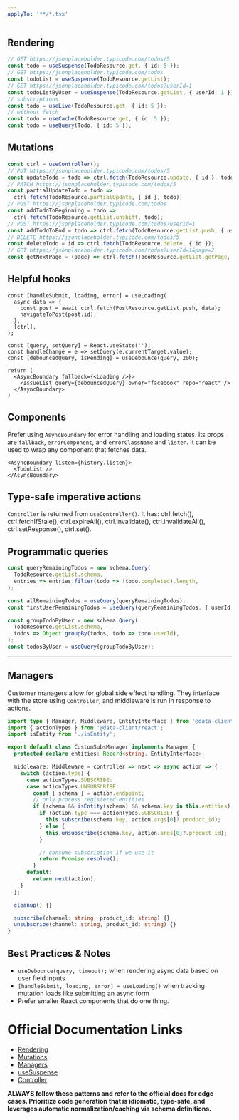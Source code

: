 ```yaml
---
applyTo: '**/*.tsx'
---
```

## Rendering

```ts
// GET https://jsonplaceholder.typicode.com/todos/5
const todo = useSuspense(TodoResource.get, { id: 5 });
// GET https://jsonplaceholder.typicode.com/todos
const todoList = useSuspense(TodoResource.getList);
// GET https://jsonplaceholder.typicode.com/todos?userId=1
const todoListByUser = useSuspense(TodoResource.getList, { userId: 1 });
// subscriptions
const todo = useLive(TodoResource.get, { id: 5 });
// without fetch
const todo = useCache(TodoResource.get, { id: 5 });
const todo = useQuery(Todo, { id: 5 });
```

## Mutations

```ts
const ctrl = useController();
// PUT https://jsonplaceholder.typicode.com/todos/5
const updateTodo = todo => ctrl.fetch(TodoResource.update, { id }, todo);
// PATCH https://jsonplaceholder.typicode.com/todos/5
const partialUpdateTodo = todo =>
  ctrl.fetch(TodoResource.partialUpdate, { id }, todo);
// POST https://jsonplaceholder.typicode.com/todos
const addTodoToBeginning = todo =>
  ctrl.fetch(TodoResource.getList.unshift, todo);
// POST https://jsonplaceholder.typicode.com/todos?userId=1
const addTodoToEnd = todo => ctrl.fetch(TodoResource.getList.push, { userId: 1 }, todo);
// DELETE https://jsonplaceholder.typicode.com/todos/5
const deleteTodo = id => ctrl.fetch(TodoResource.delete, { id });
// GET https://jsonplaceholder.typicode.com/todos?userId=1&page=2
const getNextPage = (page) => ctrl.fetch(TodoResource.getList.getPage, { userId: 1, page })
```

## Helpful hooks

```tsx
const [handleSubmit, loading, error] = useLoading(
  async data => {
    const post = await ctrl.fetch(PostResource.getList.push, data);
    navigateToPost(post.id);
  },
  [ctrl],
);
```

```tsx
const [query, setQuery] = React.useState('');
const handleChange = e => setQuery(e.currentTarget.value);
const [debouncedQuery, isPending] = useDebounce(query, 200);

return (
  <AsyncBoundary fallback={<Loading />}>
    <IssueList query={debouncedQuery} owner="facebook" repo="react" />
  </AsyncBoundary>
)
```

## Components

Prefer using `AsyncBoundary` for error handling and loading states. Its props are `fallback`, `errorComponent`, and `errorClassName` and `listen`. It can be used to wrap any component that fetches data.

```tsx
<AsyncBoundary listen={history.listen}>
  <TodoList />
</AsyncBoundary>
```

## Type-safe imperative actions

`Controller` is returned from `useController()`. It has: ctrl.fetch(), ctrl.fetchIfStale(), ctrl.expireAll(), ctrl.invalidate(), ctrl.invalidateAll(), ctrl.setResponse(), ctrl.set().

## Programmatic queries

```ts
const queryRemainingTodos = new schema.Query(
  TodoResource.getList.schema,
  entries => entries.filter(todo => !todo.completed).length,
);

const allRemainingTodos = useQuery(queryRemainingTodos);
const firstUserRemainingTodos = useQuery(queryRemainingTodos, { userId: 1 });
```

```ts
const groupTodoByUser = new schema.Query(
  TodoResource.getList.schema,
  todos => Object.groupBy(todos, todo => todo.userId),
);
const todosByUser = useQuery(groupTodoByUser);
```

---

## Managers

Customer managers allow for global side effect handling. They interface with the store using `Controller`, and middleware is run in response to actions.

```ts
import type { Manager, Middleware, EntityInterface } from '@data-client/react';
import { actionTypes } from '@data-client/react';
import isEntity from './isEntity';

export default class CustomSubsManager implements Manager {
  protected declare entities: Record<string, EntityInterface>;

  middleware: Middleware = controller => next => async action => {
    switch (action.type) {
      case actionTypes.SUBSCRIBE:
      case actionTypes.UNSUBSCRIBE:
        const { schema } = action.endpoint;
        // only process registered entities
        if (schema && isEntity(schema) && schema.key in this.entities) {
          if (action.type === actionTypes.SUBSCRIBE) {
            this.subscribe(schema.key, action.args[0]?.product_id);
          } else {
            this.unsubscribe(schema.key, action.args[0]?.product_id);
          }

          // consume subscription if we use it
          return Promise.resolve();
        }
      default:
        return next(action);
    }
  };

  cleanup() {}

  subscribe(channel: string, product_id: string) {}
  unsubscribe(channel: string, product_id: string) {}
}
```

## Best Practices & Notes

- `useDebounce(query, timeout);` when rendering async data based on user field inputs
- `[handleSubmit, loading, error] = useLoading()` when tracking mutation loads like submitting an async form
- Prefer smaller React components that do one thing.

# Official Documentation Links

- [Rendering](https://dataclient.io/docs/getting-started/data-dependency)
- [Mutations](https://dataclient.io/docs/getting-started/mutations)
- [Managers](https://dataclient.io/docs/concepts/managers)
- [useSuspense](https://dataclient.io/docs/api/useSuspense)
- [Controller](https://dataclient.io/docs/api/Controller)

**ALWAYS follow these patterns and refer to the official docs for edge cases. Prioritize code generation that is idiomatic, type-safe, and leverages automatic normalization/caching via schema definitions.**